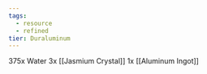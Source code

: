 ```yaml
---
tags:
  - resource
  - refined
tier: Duraluminum
---
```

375x Water
3x [[Jasmium Crystal]]
1x [[Aluminum Ingot]]